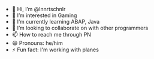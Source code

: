 - 👋 Hi, I’m @lnnrtschnlr
- 👀 I’m interested in Gaming
- 🌱 I’m currently learning ABAP, Java
- 💞️ I’m looking to collaborate on with other programmers
- 📫 How to reach me through PN
- 😄 Pronouns: he/him  
- ⚡ Fun fact: I'm working with planes

<!---
lnnrtschnlr/lnnrtschnlr is a ✨ special ✨ repository because its `README.md` (this file) appears on your GitHub profile.
You can click the Preview link to take a look at your changes.
--->
